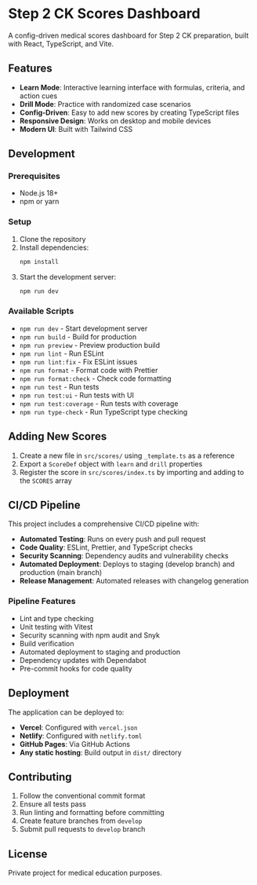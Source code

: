 # Step 2 CK Scores Dashboard

A config-driven medical scores dashboard for Step 2 CK preparation, built with React, TypeScript, and Vite.

## Features

- **Learn Mode**: Interactive learning interface with formulas, criteria, and action cues
- **Drill Mode**: Practice with randomized case scenarios
- **Config-Driven**: Easy to add new scores by creating TypeScript files
- **Responsive Design**: Works on desktop and mobile devices
- **Modern UI**: Built with Tailwind CSS

## Development

### Prerequisites

- Node.js 18+
- npm or yarn

### Setup

1. Clone the repository
2. Install dependencies:
   ```bash
   npm install
   ```
3. Start the development server:
   ```bash
   npm run dev
   ```

### Available Scripts

- `npm run dev` - Start development server
- `npm run build` - Build for production
- `npm run preview` - Preview production build
- `npm run lint` - Run ESLint
- `npm run lint:fix` - Fix ESLint issues
- `npm run format` - Format code with Prettier
- `npm run format:check` - Check code formatting
- `npm run test` - Run tests
- `npm run test:ui` - Run tests with UI
- `npm run test:coverage` - Run tests with coverage
- `npm run type-check` - Run TypeScript type checking

## Adding New Scores

1. Create a new file in `src/scores/` using `_template.ts` as a reference
2. Export a `ScoreDef` object with `learn` and `drill` properties
3. Register the score in `src/scores/index.ts` by importing and adding to the `SCORES` array

## CI/CD Pipeline

This project includes a comprehensive CI/CD pipeline with:

- **Automated Testing**: Runs on every push and pull request
- **Code Quality**: ESLint, Prettier, and TypeScript checks
- **Security Scanning**: Dependency audits and vulnerability checks
- **Automated Deployment**: Deploys to staging (develop branch) and production (main branch)
- **Release Management**: Automated releases with changelog generation

### Pipeline Features

- Lint and type checking
- Unit testing with Vitest
- Security scanning with npm audit and Snyk
- Build verification
- Automated deployment to staging and production
- Dependency updates with Dependabot
- Pre-commit hooks for code quality

## Deployment

The application can be deployed to:

- **Vercel**: Configured with `vercel.json`
- **Netlify**: Configured with `netlify.toml`
- **GitHub Pages**: Via GitHub Actions
- **Any static hosting**: Build output in `dist/` directory

## Contributing

1. Follow the conventional commit format
2. Ensure all tests pass
3. Run linting and formatting before committing
4. Create feature branches from `develop`
5. Submit pull requests to `develop` branch

## License

Private project for medical education purposes.
